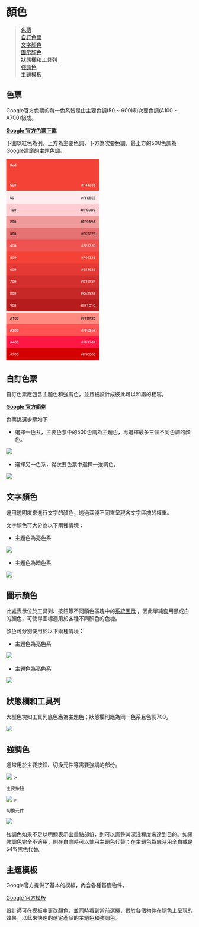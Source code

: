 # 顏色

> [色票](#色票)  
> [自訂色票](#自訂色票)  
> [文字顏色](#文字顏色)  
> [圖示顏色](#圖示顏色)  
> [狀態欄和工具列](#狀態欄和工具列)  
> [強調色](#強調色)  
> [主題模板](#主題模板)  

## 色票
Google官方色票的每一色系皆是由主要色調(50 ~ 900)和次要色調(A100 ~ A700)組成。

[**Google 官方色票下載**](http://material-design.storage.googleapis.com/publish/material_v_4/material_ext_publish/0B0J8hsRkk91LSGx6b0w3WWpMQ1k/color_swatches.zip)

下圖以紅色為例，上方為主要色調，下方為次要色調，最上方的500色調為Google建議的主題色調。

<img src="../../../assets/color_plate_red.png" style="max-width: 50%"/>

## 自訂色票
自訂色票應包含主題色和強調色，並且被設計成彼此可以和諧的相容。

[**Google 官方範例**](http://developer.android.com/training/material/theme.html#ColorPalette)

色票挑選步驟如下：

* 選擇一色系，主要色票中的500色調為主題色，再選擇最多三個不同色調的顏色。<br>

<img src="http://material-design.storage.googleapis.com/publish/material_v_4/material_ext_publish/0Bx4BSt6jniD7eDg3bGdRcy12Mm8/style_color_uiapplication_palette1.png" style="max-width: 50%"/>

* 選擇另一色系，從次要色票中選擇一強調色。

<img src="http://material-design.storage.googleapis.com/publish/material_v_4/material_ext_publish/0Bx4BSt6jniD7NUJzYWNoVGp2SGc/style_color_uiapplication_palette2.png" style="max-width: 50%"/>

## 文字顏色
運用透明度來進行文字的顏色，透過深淺不同來呈現各文字區塊的權重。

文字顏色可大分為以下兩種情境：
* 主題色為亮色系

<img src="http://material-design.storage.googleapis.com/publish/material_v_4/material_ext_publish/0Bzhp5Z4wHba3Z21kckdVNjFiN2c/style_color_uiapplication_alpha1.png" style="max-width: 50%"/>

* 主題色為暗色系

<img src="http://material-design.storage.googleapis.com/publish/material_v_4/material_ext_publish/0Bzhp5Z4wHba3dnF5cTktSjdTajA/style_color_uiapplication_alpha2.png" style="max-width: 50%">

## 圖示顏色
此處表示位於工具列、按鈕等不同顏色區塊中的[系統圖示](/icon.html#系統圖示)
，因此單純套用黑或白的顏色，可使得圖標適用於各種不同顏色的色塊。

顏色可分別使用於以下兩種情境：
* 主題色為亮色系

<img src="http://material-design.storage.googleapis.com/publish/material_v_4/material_ext_publish/0Bx4BSt6jniD7STNoWnkzTjZuMGc/style_icons_system_color1.png" style="max-width: 50%"/>

* 主題色為亮色系

<img src="http://material-design.storage.googleapis.com/publish/material_v_4/material_ext_publish/0Bx4BSt6jniD7STNoWnkzTjZuMGc/style_icons_system_color1.png" style="max-width: 50%"/>

## 狀態欄和工具列
大型色塊如工具列底色應為主題色；狀態欄則應為同一色系且色調700。

<img src="http://material-design.storage.googleapis.com/publish/material_v_4/material_ext_publish/0B6Okdz75tqQsMkFyRTBqX0RfMVU/style_color_uiapplication_primary1.png" style="max-width: 50%">

## 強調色
通常用於主要按鈕、切換元件等需要強調的部份。

<img src="http://material-design.storage.googleapis.com/publish/material_v_4/material_ext_publish/0B6Okdz75tqQsNVB5WmpuQXJhSlE/style_color_uiapplication_accent1.png" style="max-width: 50%">
> <p style="font-size: 12px">主要按鈕</p>

<img src="http://material-design.storage.googleapis.com/publish/material_v_4/material_ext_publish/0B6Okdz75tqQsaHBPczZlV0R2Ykk/style_color_uiapplication_accent2.png" style="max-width: 50%">
> <p style="font-size: 12px">切換元件</p>

<img src="http://material-design.storage.googleapis.com/publish/material_v_4/material_ext_publish/0B6Okdz75tqQsUklUeG9sRTdTOEk/style_color_uiapplication_accent3.png" style="max-width: 50%">

強調色如果不足以明顯表示出重點部份，則可以調整其深淺程度來達到目的。如果強調色完全不適用，則在白底時可以使用主題色代替；在主題色為底時用全白或是54%黑色代替。

## 主題模板
Google官方提供了基本的模板，內含各種基礎物件。

[Google 官方模板](http://material-design.storage.googleapis.com/publish/material_v_4/material_ext_publish/0B0J8hsRkk91LOGV6Y3V2WFhhemM/stickersheet_uielements.ai)

設計師可在模板中更改顏色，並同時看到當前選擇，對於各個物件在顏色上呈現的效果，以此來快速的選定產品的主題色和強調色。
